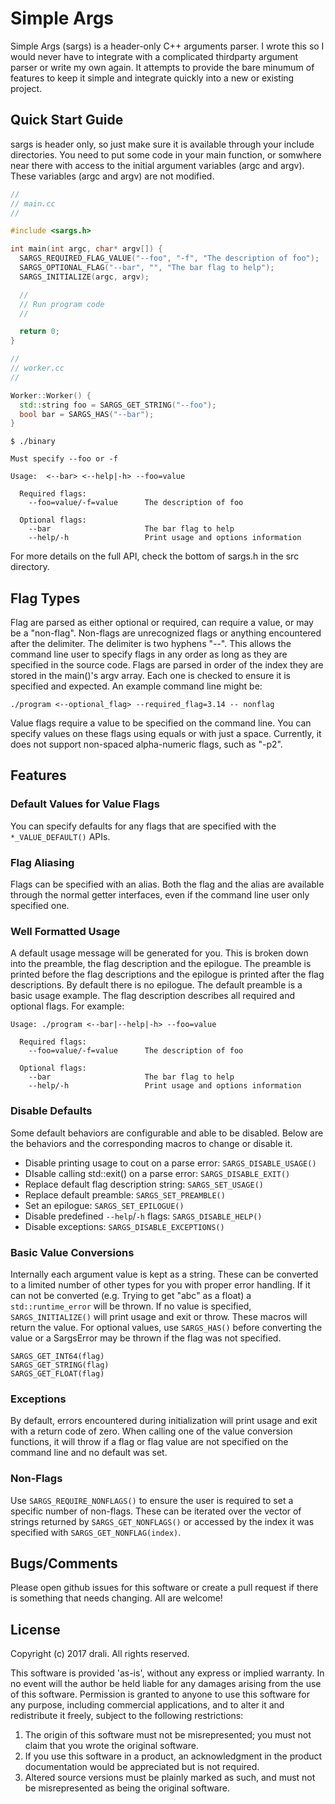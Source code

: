 # Simple Args

Simple Args (sargs) is a header-only C++ arguments parser. I wrote this so I would never have to integrate with a complicated thirdparty argument parser or write my own again. It attempts to provide the bare minumum of features to keep it simple and integrate quickly into a new or existing project.

## Quick Start Guide

sargs is header only, so just make sure it is available through your include directories. You need to put some code in your main function, or somwhere near there with access to the initial argument variables (argc and argv). These variables (argc and argv) are not modified.

```cpp
//
// main.cc
//

#include <sargs.h>

int main(int argc, char* argv[]) {
  SARGS_REQUIRED_FLAG_VALUE("--foo", "-f", "The description of foo");
  SARGS_OPTIONAL_FLAG("--bar", "", "The bar flag to help");
  SARGS_INITIALIZE(argc, argv);

  //
  // Run program code
  //

  return 0;
}
```

```cpp
//
// worker.cc
//

Worker::Worker() {
  std::string foo = SARGS_GET_STRING("--foo");
  bool bar = SARGS_HAS("--bar");
}
```

```
$ ./binary

Must specify --foo or -f

Usage:  <--bar> <--help|-h> --foo=value 

  Required flags:
    --foo=value/-f=value      The description of foo

  Optional flags:
    --bar                     The bar flag to help
    --help/-h                 Print usage and options information
```

For more details on the full API, check the bottom of sargs.h in the src directory.

## Flag Types

Flag are parsed as either optional or required, can require a value, or may be a "non-flag". Non-flags are unrecognized flags or anything encountered after the delimiter. The delimiter is two hyphens "--". This allows the command line user to specify flags in any order as long as they are specified in the source code. Flags are parsed in order of the index they are stored in the main()'s argv array. Each one is checked to ensure it is specified and expected. An example command line might be:

```./program <--optional_flag> --required_flag=3.14 -- nonflag```

Value flags require a value to be specified on the command line. You can specify values on these flags using equals or with just a space. Currently, it does not support non-spaced alpha-numeric flags, such as "-p2".

## Features

### Default Values for Value Flags

You can specify defaults for any flags that are specified with the ```*_VALUE_DEFAULT()``` APIs.

### Flag Aliasing

Flags can be specified with an alias. Both the flag and the alias are available through the normal getter interfaces, even if the command line user only specified one.

### Well Formatted Usage

A default usage message will be generated for you. This is broken down into the preamble, the flag description and the epilogue. The preamble is printed before the flag descriptions and the epilogue is printed after the flag descriptions. By default there is no epilogue. The default preamble is a basic usage example. The flag description describes all required and optional flags. For example:

```
Usage: ./program <--bar|--help|-h> --foo=value

  Required flags:
    --foo=value/-f=value      The description of foo

  Optional flags:
    --bar                     The bar flag to help
    --help/-h                 Print usage and options information
```

### Disable Defaults

Some default behaviors are configurable and able to be disabled. Below are the behaviors and the corresponding macros to change or disable it.

- Disable printing usage to cout on a parse error: ```SARGS_DISABLE_USAGE()```
- DIsable calling std::exit() on a parse error: ```SARGS_DISABLE_EXIT()```
- Replace default flag description string: ```SARGS_SET_USAGE()```
- Replace default preamble: ```SARGS_SET_PREAMBLE()```
- Set an epilogue: ```SARGS_SET_EPILOGUE()```
- Disable predefined ```--help```/```-h``` flags: ```SARGS_DISABLE_HELP()```
- Disable exceptions: ```SARGS_DISABLE_EXCEPTIONS()```

### Basic Value Conversions

Internally each argument value is kept as a string. These can be converted to a limited number of other types for you with proper error handling. If it can not be converted (e.g. Trying to get "abc" as a float) a ```std::runtime_error``` will be thrown. If no value is specified, ```SARGS_INITIALIZE()``` will print usage and exit or throw. These macros will return the value. For optional values, use ```SARGS_HAS()``` before converting the value or a SargsError may be thrown if the flag was not specified.

```
SARGS_GET_INT64(flag)
SARGS_GET_STRING(flag)
SARGS_GET_FLOAT(flag)
```

### Exceptions

By default, errors encountered during initialization will print usage and exit with a return code of zero. When calling one of the value conversion functions, it will throw if a flag or flag value are not specified on the command line and no default was set.

### Non-Flags

Use ```SARGS_REQUIRE_NONFLAGS()``` to ensure the user is required to set a specific number of non-flags. These can be iterated over the vector of strings returned by ```SARGS_GET_NONFLAGS()``` or accessed by the index it was specified with ```SARGS_GET_NONFLAG(index)```.

## Bugs/Comments

Please open github issues for this software or create a pull request if there is something that needs changing. All are welcome!

## License

Copyright (c) 2017 drali. All rights reserved.

This software is provided 'as-is', without any express or implied warranty.
In no event will the author be held liable for any damages arising from the use of this software.
Permission is granted to anyone to use this software for any purpose, including commercial
applications, and to alter it and redistribute it freely, subject to the following restrictions:

 1. The origin of this software must not be misrepresented; you must not claim that you wrote the original software.
 2. If you use this software in a product, an acknowledgment in the product documentation would be appreciated but is not required.
 3. Altered source versions must be plainly marked as such, and must not be misrepresented as being the original software.
